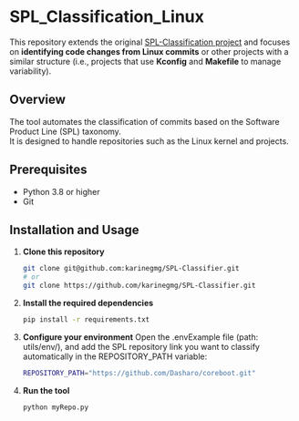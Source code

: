 # SPL_Classification_Linux

This repository extends the original [SPL-Classification project](https://github.com/spgroup/SPL-Classification) and focuses on **identifying code changes from Linux commits** or other projects with a similar structure (i.e., projects that use **Kconfig** and **Makefile** to manage variability).

## Overview

The tool automates the classification of commits based on the Software Product Line (SPL) taxonomy.  
It is designed to handle repositories such as the Linux kernel and projects.

## Prerequisites

- Python 3.8 or higher  
- Git

## Installation and Usage

1. **Clone this repository**
   ```bash
   git clone git@github.com:karinegmg/SPL-Classifier.git
   # or
   git clone https://github.com/karinegmg/SPL-Classifier.git

2. **Install the required dependencies**
    ```bash
    pip install -r requirements.txt
3. **Configure your environment**
   Open the .envExample file (path: utils/env/), and add the SPL repository link you want to classify automatically in the REPOSITORY_PATH variable:
     ```bash
    REPOSITORY_PATH="https://github.com/Dasharo/coreboot.git"

4. **Run the tool**
     ```bash
    python myRepo.py
